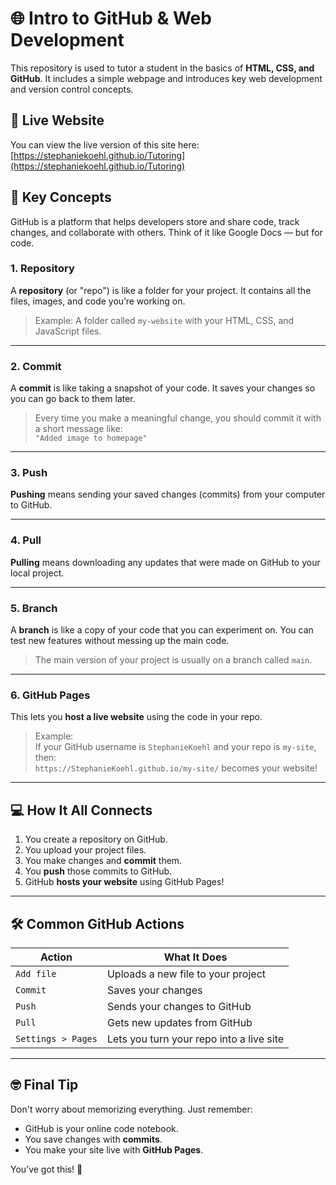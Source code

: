 # 🌐 Intro to GitHub & Web Development

This repository is used to tutor a student in the basics of **HTML, CSS, and GitHub**. It includes a simple webpage and introduces key web development and version control concepts.

## 🚀 Live Website

You can view the live version of this site here:  
[https://stephaniekoehl.github.io/Tutoring](https://stephaniekoehl.github.io/Tutoring)


## 🧠 Key Concepts

GitHub is a platform that helps developers store and share code, track changes, and collaborate with others. Think of it like Google Docs — but for code.

### 1. **Repository**
A **repository** (or "repo") is like a folder for your project. It contains all the files, images, and code you’re working on.

> Example: A folder called `my-website` with your HTML, CSS, and JavaScript files.

---

### 2. **Commit**
A **commit** is like taking a snapshot of your code. It saves your changes so you can go back to them later.

> Every time you make a meaningful change, you should commit it with a short message like:  
> `"Added image to homepage"`

---

### 3. **Push**
**Pushing** means sending your saved changes (commits) from your computer to GitHub.

---

### 4. **Pull**
**Pulling** means downloading any updates that were made on GitHub to your local project.

---

### 5. **Branch**
A **branch** is like a copy of your code that you can experiment on. You can test new features without messing up the main code.

> The main version of your project is usually on a branch called `main`.

---

### 6. **GitHub Pages**
This lets you **host a live website** using the code in your repo.

> Example:  
> If your GitHub username is `StephanieKoehl` and your repo is `my-site`, then:  
> `https://StephanieKoehl.github.io/my-site/` becomes your website!

---

## 💻 How It All Connects

1. You create a repository on GitHub.
2. You upload your project files.
3. You make changes and **commit** them.
4. You **push** those commits to GitHub.
5. GitHub **hosts your website** using GitHub Pages!

---

## 🛠️ Common GitHub Actions

| Action         | What It Does                          |
|----------------|----------------------------------------|
| `Add file`     | Uploads a new file to your project     |
| `Commit`       | Saves your changes                     |
| `Push`         | Sends your changes to GitHub           |
| `Pull`         | Gets new updates from GitHub           |
| `Settings > Pages` | Lets you turn your repo into a live site |

---

## 🤓 Final Tip

Don't worry about memorizing everything. Just remember:
- GitHub is your online code notebook.
- You save changes with **commits**.
- You make your site live with **GitHub Pages**.

You’ve got this! 🚀

